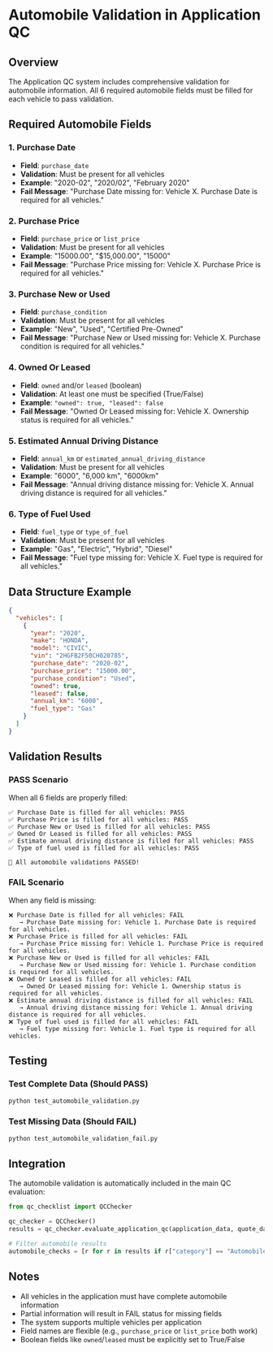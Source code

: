 # Automobile Validation in Application QC

## Overview
The Application QC system includes comprehensive validation for automobile information. All 6 required automobile fields must be filled for each vehicle to pass validation.

## Required Automobile Fields

### 1. Purchase Date
- **Field**: `purchase_date`
- **Validation**: Must be present for all vehicles
- **Example**: "2020-02", "2020/02", "February 2020"
- **Fail Message**: "Purchase Date missing for: Vehicle X. Purchase Date is required for all vehicles."

### 2. Purchase Price
- **Field**: `purchase_price` or `list_price`
- **Validation**: Must be present for all vehicles
- **Example**: "15000.00", "$15,000.00", "15000"
- **Fail Message**: "Purchase Price missing for: Vehicle X. Purchase Price is required for all vehicles."

### 3. Purchase New or Used
- **Field**: `purchase_condition`
- **Validation**: Must be present for all vehicles
- **Example**: "New", "Used", "Certified Pre-Owned"
- **Fail Message**: "Purchase New or Used missing for: Vehicle X. Purchase condition is required for all vehicles."

### 4. Owned Or Leased
- **Field**: `owned` and/or `leased` (boolean)
- **Validation**: At least one must be specified (True/False)
- **Example**: `"owned": true, "leased": false`
- **Fail Message**: "Owned Or Leased missing for: Vehicle X. Ownership status is required for all vehicles."

### 5. Estimated Annual Driving Distance
- **Field**: `annual_km` or `estimated_annual_driving_distance`
- **Validation**: Must be present for all vehicles
- **Example**: "6000", "6,000 km", "6000km"
- **Fail Message**: "Annual driving distance missing for: Vehicle X. Annual driving distance is required for all vehicles."

### 6. Type of Fuel Used
- **Field**: `fuel_type` or `type_of_fuel`
- **Validation**: Must be present for all vehicles
- **Example**: "Gas", "Electric", "Hybrid", "Diesel"
- **Fail Message**: "Fuel type missing for: Vehicle X. Fuel type is required for all vehicles."

## Data Structure Example

```json
{
  "vehicles": [
    {
      "year": "2020",
      "make": "HONDA",
      "model": "CIVIC",
      "vin": "2HGFB2F50CH020785",
      "purchase_date": "2020-02",
      "purchase_price": "15000.00",
      "purchase_condition": "Used",
      "owned": true,
      "leased": false,
      "annual_km": "6000",
      "fuel_type": "Gas"
    }
  ]
}
```

## Validation Results

### PASS Scenario
When all 6 fields are properly filled:
```
✅ Purchase Date is filled for all vehicles: PASS
✅ Purchase Price is filled for all vehicles: PASS
✅ Purchase New or Used is filled for all vehicles: PASS
✅ Owned Or Leased is filled for all vehicles: PASS
✅ Estimate annual driving distance is filled for all vehicles: PASS
✅ Type of fuel used is filled for all vehicles: PASS

🎉 All automobile validations PASSED!
```

### FAIL Scenario
When any field is missing:
```
❌ Purchase Date is filled for all vehicles: FAIL
   → Purchase Date missing for: Vehicle 1. Purchase Date is required for all vehicles.
❌ Purchase Price is filled for all vehicles: FAIL
   → Purchase Price missing for: Vehicle 1. Purchase Price is required for all vehicles.
❌ Purchase New or Used is filled for all vehicles: FAIL
   → Purchase New or Used missing for: Vehicle 1. Purchase condition is required for all vehicles.
❌ Owned Or Leased is filled for all vehicles: FAIL
   → Owned Or Leased missing for: Vehicle 1. Ownership status is required for all vehicles.
❌ Estimate annual driving distance is filled for all vehicles: FAIL
   → Annual driving distance missing for: Vehicle 1. Annual driving distance is required for all vehicles.
❌ Type of fuel used is filled for all vehicles: FAIL
   → Fuel type missing for: Vehicle 1. Fuel type is required for all vehicles.
```

## Testing

### Test Complete Data (Should PASS)
```bash
python test_automobile_validation.py
```

### Test Missing Data (Should FAIL)
```bash
python test_automobile_validation_fail.py
```

## Integration

The automobile validation is automatically included in the main QC evaluation:
```python
from qc_checklist import QCChecker

qc_checker = QCChecker()
results = qc_checker.evaluate_application_qc(application_data, quote_data)

# Filter automobile results
automobile_checks = [r for r in results if r["category"] == "Automobile Section"]
```

## Notes

- All vehicles in the application must have complete automobile information
- Partial information will result in FAIL status for missing fields
- The system supports multiple vehicles per application
- Field names are flexible (e.g., `purchase_price` or `list_price` both work)
- Boolean fields like `owned`/`leased` must be explicitly set to True/False
